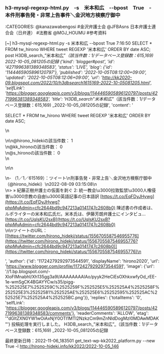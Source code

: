 ### h3-mysql-regexp-html.py　-s　米本和広　--bpost　True　-　本件刑事告発・非常上告事件＼金沢地方検察庁御中

:CATEGORIES: @kanazawabengosi #金沢弁護士会 @JFBAsns 日本弁護士連合会（日弁連） #法務省 @MOJ_HOUMU #参考資料

[~] h3-mysql-regexp-html.py -s 米本和広 --bpost True 7:16:50 SELECT * FROM tw_hirono WHERE tweet REGEXP '米本和広' ORDER BY date ASC; post H3DB_search_”米本和広”_（該当件数：1/データベース登録数：615,169) _2022-10-05_081205の記録 {'kind': 'blogger#post', 'id': '4271996381389348583', 'status': 'LIVE', 'blog': {'id': '1144465905896120797'}, 'published': '2022-10-05T08:12:00+09:00', 'updated': '2022-10-05T08:12:06+09:00', 'url': 'http://kk2020-09.blogspot.com/2022/10/h3dbsearch1615169-2022-10-05081205.html', 'selfLink': 'https://blogger.googleapis.com/v3/blogs/1144465905896120797/posts/4271996381389348583', 'title': 'H3DB_search_”米本和広”_（該当件数：1/データベース登録数：615,169) _2022-10-05_081205の記録', 'content': '

SELECT * FROM tw_hirono WHERE tweet REGEXP \'米本和広\' ORDER BY date ASC;

\n

\n\n@hirono_hidekiの該当件数： 1  
\n@kk_hironoの該当件数： 0   
\n@s_hironoの該当件数： 0  
\n

\n\n

\n- （1／1／615169）：ツイート\n刑事告発・非常上告＼金沢地方検察庁御中（@hirono_hideki）\n2022-08-09 03:15:08\n  
\n> » 紀藤正樹弁護士の仮面を剥ぐ 2: 統一教会\u3000拉致監禁\u3000人権侵害\u3000宗教の自由\u3000英語記事の日本語訳 [https://t.co/EqFDyJHywg](https://t.co/EqFDyJHywg?phpMyAdmin=cfc2644bd9c947213a0141747c2608b0) 陳述書の作成者は、ルポライターの米本和広氏だ。米本氏は、伊藤芳朗弁護士にインタビュ… [https://t.co/UqIsKU2sxB](https://t.co/UqIsKU2sxB?phpMyAdmin=cfc2644bd9c947213a0141747c2608b0)  
\n\nツイートのURL： [[https://twitter.com/hirono_hideki/status/1556705587546955776](https://twitter.com/hirono_hideki/status/1556705587546955776?phpMyAdmin=cfc2644bd9c947213a0141747c2608b0)](https://twitter.com/hirono_hideki/status/1556705587546955776)\n

', 'author': {'id': '11724279292973544591', 'displayName': 'hirono2020', 'url': 'https://www.blogger.com/profile/11724279292973544591', 'image': {'url': '//1.bp.blogspot.com/-XloFIMnabhI/Xh135gg3a9I/AAAAAAAAlAo/pyyk2HeCiEsOXhkxwfyOd_rEE-1e-wmSgCK4BGAYYCw/s35/pigg-%252525E7%2525259C%2525259F%252525E5%252525A4%2525258F%252525E3%25252581%252525AE%252525E6%25252595%252525AC%252525E7%252525A4%252525BC.png'}}, 'replies': {'totalItems': '0', 'selfLink': 'https://blogger.googleapis.com/v3/blogs/1144465905896120797/posts/4271996381389348583/comments'}, 'readerComments': 'ALLOW', 'etag': '"dGltZXN0YW1wOiAxNjY0OTI1MTI2NzkzCm9mZnNldDogMzI0MDAwMDAK"'} 投稿処理を実行しました。 H3DB_search_”米本和広”_（該当件数：1/データベース登録数：615,169) _2022-10-05_081205の記録 



最終更新日時：2022-11-06_183501
get_text-wp-kk2022_platform.py --new True -l http://hirono-hideki.info/kk2022/2022-10-05_146
